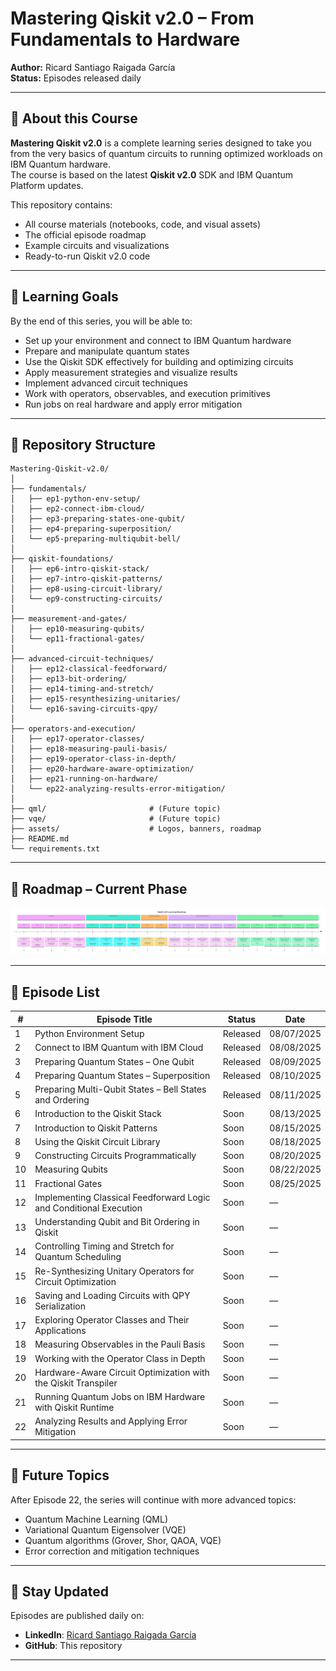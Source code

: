 # Mastering Qiskit v2.0 – From Fundamentals to Hardware

**Author:** Ricard Santiago Raigada García  
**Status:** Episodes released daily  

---

## 📖 About this Course

**Mastering Qiskit v2.0** is a complete learning series designed to take you from the very basics of quantum circuits to running optimized workloads on IBM Quantum hardware.  
The course is based on the latest **Qiskit v2.0** SDK and IBM Quantum Platform updates.

This repository contains:

- All course materials (notebooks, code, and visual assets)
- The official episode roadmap
- Example circuits and visualizations
- Ready-to-run Qiskit v2.0 code

---

## 🎯 Learning Goals

By the end of this series, you will be able to:

- Set up your environment and connect to IBM Quantum hardware
- Prepare and manipulate quantum states
- Use the Qiskit SDK effectively for building and optimizing circuits
- Apply measurement strategies and visualize results
- Implement advanced circuit techniques
- Work with operators, observables, and execution primitives
- Run jobs on real hardware and apply error mitigation

---

## 📂 Repository Structure

```plain
Mastering-Qiskit-v2.0/
│
├── fundamentals/
│   ├── ep1-python-env-setup/
│   ├── ep2-connect-ibm-cloud/
│   ├── ep3-preparing-states-one-qubit/
│   ├── ep4-preparing-superposition/
│   └── ep5-preparing-multiqubit-bell/
│
├── qiskit-foundations/
│   ├── ep6-intro-qiskit-stack/
│   ├── ep7-intro-qiskit-patterns/
│   ├── ep8-using-circuit-library/
│   └── ep9-constructing-circuits/
│
├── measurement-and-gates/
│   ├── ep10-measuring-qubits/
│   └── ep11-fractional-gates/
│
├── advanced-circuit-techniques/
│   ├── ep12-classical-feedforward/
│   ├── ep13-bit-ordering/
│   ├── ep14-timing-and-stretch/
│   ├── ep15-resynthesizing-unitaries/
│   └── ep16-saving-circuits-qpy/
│
├── operators-and-execution/
│   ├── ep17-operator-classes/
│   ├── ep18-measuring-pauli-basis/
│   ├── ep19-operator-class-in-depth/
│   ├── ep20-hardware-aware-optimization/
│   ├── ep21-running-on-hardware/
│   └── ep22-analyzing-results-error-mitigation/
│
├── qml/                       # (Future topic)
├── vqe/                       # (Future topic)
├── assets/                    # Logos, banners, roadmap
├── README.md
└── requirements.txt
```

---

## 📅 Roadmap – Current Phase

![Qiskit v2.0 Learning Roadmap – Phase 1](assets/qiskit-v2-roadmap.png)

---

## 📜 Episode List

| #   | Episode Title                                                   | Status       | Date       |
|-----|-----------------------------------------------------------------|--------------|------------|
| 1   | Python Environment Setup                                        | Released     | 08/07/2025 |
| 2   | Connect to IBM Quantum with IBM Cloud                           | Released     | 08/08/2025 |
| 3   | Preparing Quantum States – One Qubit                            | Released     | 08/09/2025 |
| 4   | Preparing Quantum States – Superposition                        | Released     | 08/10/2025 |
| 5   | Preparing Multi-Qubit States – Bell States and Ordering         | Released     | 08/11/2025 |
| 6   | Introduction to the Qiskit Stack                                | Soon         | 08/13/2025 |
| 7   | Introduction to Qiskit Patterns                                 | Soon         | 08/15/2025 |
| 8   | Using the Qiskit Circuit Library                                | Soon         | 08/18/2025 |
| 9   | Constructing Circuits Programmatically                          | Soon         | 08/20/2025 |
| 10  | Measuring Qubits                                                 | Soon         | 08/22/2025 |
| 11  | Fractional Gates                                                 | Soon         | 08/25/2025 |
| 12  | Implementing Classical Feedforward Logic and Conditional Execution | Soon     | —          |
| 13  | Understanding Qubit and Bit Ordering in Qiskit                  | Soon         | —          |
| 14  | Controlling Timing and Stretch for Quantum Scheduling           | Soon         | —          |
| 15  | Re-Synthesizing Unitary Operators for Circuit Optimization      | Soon         | —          |
| 16  | Saving and Loading Circuits with QPY Serialization              | Soon         | —          |
| 17  | Exploring Operator Classes and Their Applications               | Soon         | —          |
| 18  | Measuring Observables in the Pauli Basis                        | Soon         | —          |
| 19  | Working with the Operator Class in Depth                        | Soon         | —          |
| 20  | Hardware-Aware Circuit Optimization with the Qiskit Transpiler  | Soon         | —          |
| 21  | Running Quantum Jobs on IBM Hardware with Qiskit Runtime        | Soon         | —          |
| 22  | Analyzing Results and Applying Error Mitigation                 | Soon         | —          |

---

## 🚀 Future Topics

After Episode 22, the series will continue with more advanced topics:

- Quantum Machine Learning (QML)
- Variational Quantum Eigensolver (VQE)
- Quantum algorithms (Grover, Shor, QAOA, VQE)
- Error correction and mitigation techniques

---

## 📢 Stay Updated

Episodes are published daily on:

- **LinkedIn**: [Ricard Santiago Raigada García](https://www.linkedin.com/in/ricard-santiago-raigada-garc%C3%ADa/)
- **GitHub**: This repository

---
